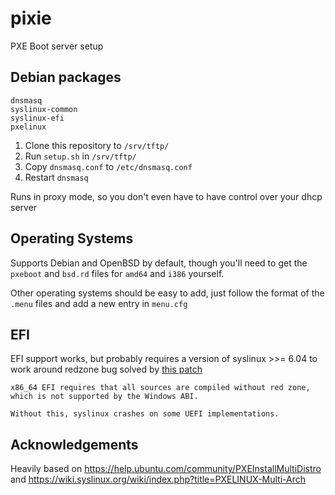 # pixie
PXE Boot server setup

## Debian packages
```
dnsmasq
syslinux-common
syslinux-efi
pxelinux
```

1. Clone this repository to `/srv/tftp/`
2. Run `setup.sh` in `/srv/tftp/`
3. Copy `dnsmasq.conf` to `/etc/dnsmasq.conf`
4. Restart `dnsmasq`

Runs in proxy mode, so you don't even have to have control over your dhcp server

## Operating Systems

Supports Debian and OpenBSD by default, though you'll need to get the
`pxeboot` and `bsd.rd` files for `amd64` and `i386` yourself.

Other operating systems should be easy to add, just follow the format of the
`.menu` files and add a new entry in `menu.cfg`

## EFI
EFI support works, but probably requires a version of syslinux >>= 6.04 to
work around redzone bug solved by
[this patch](https://www.syslinux.org/archives/2016-October/025395.html)

```
x86_64 EFI requires that all sources are compiled without red zone,
which is not supported by the Windows ABI.

Without this, syslinux crashes on some UEFI implementations.
```

## Acknowledgements
Heavily based on https://help.ubuntu.com/community/PXEInstallMultiDistro
and https://wiki.syslinux.org/wiki/index.php?title=PXELINUX-Multi-Arch
